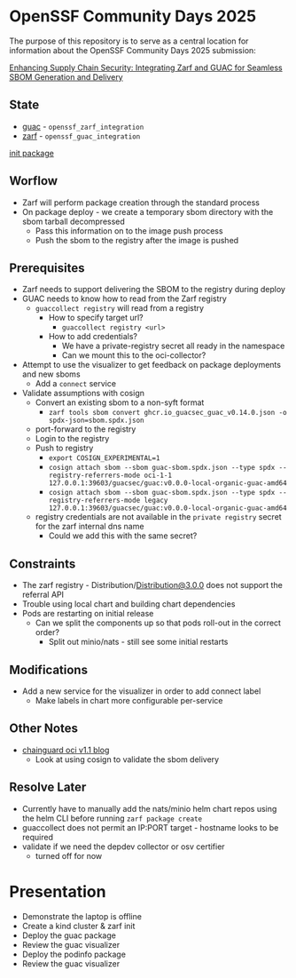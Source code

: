 # OpenSSF Community Days 2025

The purpose of this repository is to serve as a central location for information about the OpenSSF Community Days 2025 submission: 

[Enhancing Supply Chain Security: Integrating Zarf and GUAC for Seamless SBOM Generation and Delivery](https://sched.co/1zhnb)

## State
- [guac](git@github.com:brandtkeller/guac.git) - `openssf_zarf_integration`
- [zarf](git@github.com:zarf-dev/zarf.git) - `openssf_guac_integration`

[init package](https://github.com/zarf-dev/zarf/releases/download/v0.56.0/zarf-init-arm64-v0.56.0.tar.zst)

## Worflow

- Zarf will perform package creation through the standard process
- On package deploy - we create a temporary sbom directory with the sbom tarball decompressed
  - Pass this information on to the image push process
  - Push the sbom to the registry after the image is pushed

## Prerequisites

- Zarf needs to support delivering the SBOM to the registry during deploy
- GUAC needs to know how to read from the Zarf registry
  - `guaccollect registry` will read from a registry
    - How to specify target url?
      - `guaccollect registry <url>`
    - How to add credentials?
      - We have a private-registry secret all ready in the namespace
      - Can we mount this to the oci-collector?
- Attempt to use the visualizer to get feedback on package deployments and new sboms
  - Add a `connect` service
- Validate assumptions with cosign
  - Convert an existing sbom to a non-syft format
    - `zarf tools sbom convert ghcr.io_guacsec_guac_v0.14.0.json -o spdx-json=sbom.spdx.json`
  - port-forward to the registry
  - Login to the registry
  - Push to registry
    - `export COSIGN_EXPERIMENTAL=1`
    - `cosign attach sbom --sbom guac-sbom.spdx.json --type spdx --registry-referrers-mode oci-1-1 127.0.0.1:39603/guacsec/guac:v0.0.0-local-organic-guac-amd64`
    - `cosign attach sbom --sbom guac-sbom.spdx.json --type spdx --registry-referrers-mode legacy 127.0.0.1:39603/guacsec/guac:v0.0.0-local-organic-guac-amd64`
  - registry credentials are not available in the `private registry` secret for the zarf internal dns name
    - Could we add this with the same secret?

## Constraints
- The zarf registry - Distribution/Distribution@3.0.0 does not support the referral API
- Trouble using local chart and building chart dependencies
- Pods are restarting on initial release
  - Can we split the components up so that pods roll-out in the correct order?
    - Split out minio/nats - still see some initial restarts 

## Modifications
- Add a new service for the visualizer in order to add connect label
  - Make labels in chart more configurable per-service


## Other Notes
- [chainguard oci v1.1 blog](https://www.chainguard.dev/unchained/building-towards-oci-v1-1-support-in-cosign)
  - Look at using cosign to validate the sbom delivery

## Resolve Later
- Currently have to manually add the nats/minio helm chart repos using the helm CLI before running `zarf package create`
- guaccollect does not permit an IP:PORT target - hostname looks to be required
- validate if we need the depdev collector or osv certifier
  - turned off for now

# Presentation

- Demonstrate the laptop is offline
- Create a kind cluster & zarf init
- Deploy the guac package
- Review the guac visualizer
- Deploy the podinfo package
- Review the guac visualizer
